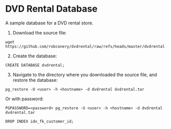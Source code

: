 # DVD Rental Database

A sample database for a DVD rental store.

1. Download the source file:

```
wget https://github.com/robconery/dvdrental/raw/refs/heads/master/dvdrental.tar
```

2. Create the database:

```
CREATE DATABASE dvdrental;
```

3. Navigate to the directory where you downloaded the source file, and restore the database:

```
pg_restore -U <user> -h <hostname> -d dvdrental dvdrental.tar
```

Or with password:

```
PGPASSWORD=<password> pg_restore -U <user> -h <hostname> -d dvdrental dvdrental.tar
```


```
DROP INDEX idx_fk_customer_id;
```